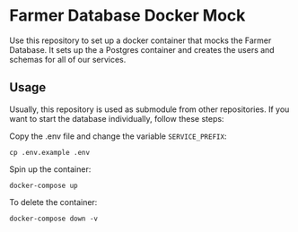 # Farmer Database Docker Mock #

Use this repository to set up a docker container that mocks the Farmer Database. 
It sets up the a Postgres container and creates the users and schemas for all of our services.

## Usage

Usually, this repository is used as submodule from other repositories. If you want to start 
the database individually, follow these steps:

Copy the .env file and change the variable `SERVICE_PREFIX`:
```
cp .env.example .env
```

Spin up the container:
```
docker-compose up
```

To delete the container:
```
docker-compose down -v
```
